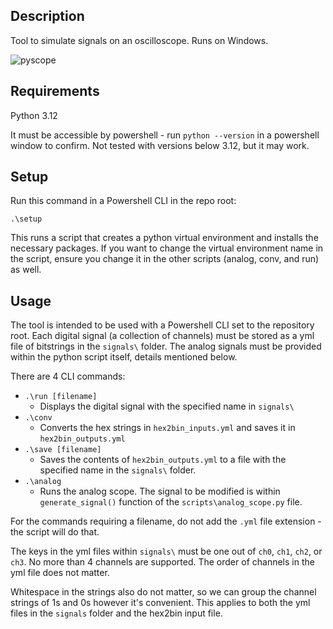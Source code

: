## Description

Tool to simulate signals on an oscilloscope. Runs on Windows.

![pyscope](https://github.com/user-attachments/assets/a0922f71-2954-45cb-8722-e9e3f90841d3)

## Requirements

Python 3.12 

It must be accessible by powershell - run ```python --version``` in a powershell window to confirm. Not tested with versions below 3.12, but it may work.

## Setup

Run this command in a Powershell CLI in the repo root:

```
.\setup
```

This runs a script that creates a python virtual environment and installs the necessary packages. If you want to change the virtual environment name in the script, ensure you change it in the other scripts (analog, conv, and run) as well.

## Usage

The tool is intended to be used with a Powershell CLI set to the repository root.
Each digital signal (a collection of channels) must be stored as a yml file of bitstrings in the ```signals\``` folder. The analog signals must be provided within the python script itself, details mentioned below.

There are 4 CLI commands:
- ```.\run [filename]```
    - Displays the digital signal with the specified name in ```signals\```
- ```.\conv```
    - Converts the hex strings in ```hex2bin_inputs.yml``` and saves it in ```hex2bin_outputs.yml```
- ```.\save [filename]```
    - Saves the contents of ```hex2bin_outputs.yml``` to a file with the specified name in the ```signals\``` folder.
- ```.\analog```
    - Runs the analog scope. The signal to be modified is within ```generate_signal()``` function of the ```scripts\analog_scope.py``` file.

For the commands requiring a filename, do not add the ```.yml``` file extension - the script will do that.

The keys in the yml files within ```signals\``` must be one out of ```ch0```, ```ch1```, ```ch2```, or ```ch3```. No more than 4 channels are supported. The order of channels in the yml file does not matter.

Whitespace in the strings also do not matter, so we can group the channel strings of 1s and 0s however it's convenient. This applies to both the yml files in the ```signals``` folder and the hex2bin input file.
